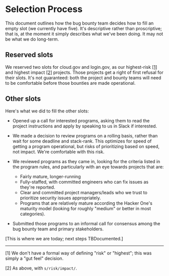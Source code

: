 # Selection Process

This document outlines how the bug bounty team decides how to fill an empty slot
(we currently have five). It's descriptive rather than proscriptive; that is,
at the moment it simply describes what we've been doing. It may not be what
we do long-term.

## Reserved slots

We reserved two slots for cloud.gov and login.gov, as our highest-risk
[[1]](#fn1) and highest impact [[2]](#fn2) projects. Those projects get a
right of first refusal for their slots. It's not guaranteed: both the project
and bounty teams will need to be comfortable before those bounties are made
operational.

## Other slots

Here's what we did to fill the other slots:

- Opened up a call for interested programs, asking them to read the project
  instructions and apply by speaking to us in Slack if interested.

- We made a decision to review programs on a rolling basis, rather than wait for
  some deadline and stack-rank. This optimizes for speed of getting a program
  operational, but risks of prioritizing based on speed, not impact. We're
  comfortable with this risk.

- We reviewed programs as they came in, looking for the criteria listed in
  the program rules, and particularly with an eye towards projects that are:

  - Fairly mature, longer-running
  - Fully-staffed, with committed engineers who can fix issues as they're
    reported.
  - Clear and committed project managers/leads who we trust to prioritize
    security issues appropriately.
  - Programs that are relatively mature according the Hacker One's maturity
    model (looking for roughly "medium" or better in most categories).

- Submitted those programs to an informal call for consensus among the bug
  bounty team and primary stakeholders.

[This is where we are today; next steps TBDocumented.]

----

<a id="fn1"></a>
[1] We don't have a formal way of defining "risk" or "highest"; this was simply
a "gut feel" decision.

<a id="fn2"></a>
[2] As above, with `s/risk/impact/`.